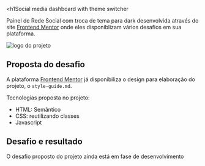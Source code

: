 <h1Social media dashboard with theme switcher</h1>
<p>Painel de Rede Social com troca de tema para dark desenvolvida através do site <a href="https://www.frontendmentor.io/">Frontend Mentor</a> onde eles disponiblizam vários desafios em sua plataforma.</p>
<img src="https://res.cloudinary.com/dz209s6jk/image/upload/v1585840948/Challenges/ftdvklbtn6y7ydjxjjuj.jpg" alt="logo do projeto" />

<h2>Proposta do desafio</h2>
<p>A plataforma <a href="https://www.frontendmentor.io/">Frontend Mentor</a> já disponibiliza o design para elaboração do projeto, o <code>style-guide.md</code>.</p>
<p>Tecnologias proposta no projeto:</p>
<ul>
  <li>HTML: Semântico</li>
  <li>CSS: reutilizando classes</li>
  <li>Javascript</li>
</ul>

<h2>Desafio e resultado</h2>
<p>O desafio proposto do projeto ainda está em fase de desenvolvimento</p>
